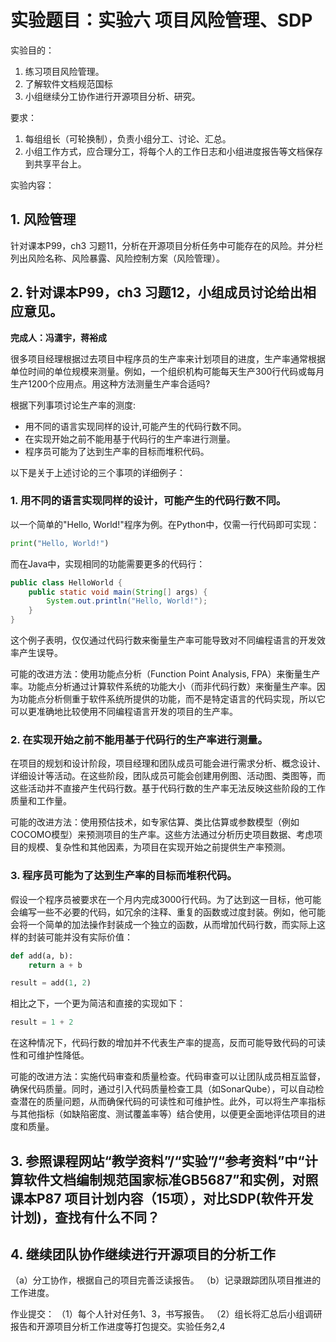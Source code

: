 # 实验题目：实验六 项目风险管理、SDP

实验目的：

1. 练习项目风险管理。
2. 了解软件文档规范国标
3. 小组继续分工协作进行开源项目分析、研究。 

要求：
1. 每组组长（可轮换制），负责小组分工、讨论、汇总。
2. 小组工作方式，应合理分工，将每个人的工作日志和小组进度报告等文档保存到共享平台上。

实验内容：

## 1. 风险管理

针对课本P99，ch3 习题11，分析在开源项目分析任务中可能存在的风险。并分栏列出风险名称、风险暴露、风险控制方案（风险管理）。



## 2. 针对课本P99，ch3 习题12，小组成员讨论给出相应意见。

**完成人：冯潇宇，蒋裕成**

很多项目经理根据过去项目中程序员的生产率来计划项目的进度，生产率通常根据单位时间的单位规模来测量。例如，一个组织机构可能每天生产300行代码或每月生产1200个应用点。用这种方法测量生产率合适吗?

根据下列事项讨论生产率的测度:

- 用不同的语言实现同样的设计,可能产生的代码行数不同。
- 在实现开始之前不能用基于代码行的生产率进行测量。
- 程序员可能为了达到生产率的目标而堆积代码。



以下是关于上述讨论的三个事项的详细例子：

### 1. 用不同的语言实现同样的设计，可能产生的代码行数不同。

以一个简单的"Hello, World!"程序为例。在Python中，仅需一行代码即可实现：

```python
print("Hello, World!")
```

而在Java中，实现相同的功能需要更多的代码行：

```java
public class HelloWorld {
    public static void main(String[] args) {
        System.out.println("Hello, World!");
    }
}
```

这个例子表明，仅仅通过代码行数来衡量生产率可能导致对不同编程语言的开发效率产生误导。

可能的改进方法：使用功能点分析（Function Point Analysis, FPA）来衡量生产率。功能点分析通过计算软件系统的功能大小（而非代码行数）来衡量生产率。因为功能点分析侧重于软件系统所提供的功能，而不是特定语言的代码实现，所以它可以更准确地比较使用不同编程语言开发的项目的生产率。

### 2. 在实现开始之前不能用基于代码行的生产率进行测量。

在项目的规划和设计阶段，项目经理和团队成员可能会进行需求分析、概念设计、详细设计等活动。在这些阶段，团队成员可能会创建用例图、活动图、类图等，而这些活动并不直接产生代码行数。基于代码行数的生产率无法反映这些阶段的工作质量和工作量。

可能的改进方法：使用预估技术，如专家估算、类比估算或参数模型（例如COCOMO模型）来预测项目的生产率。这些方法通过分析历史项目数据、考虑项目的规模、复杂性和其他因素，为项目在实现开始之前提供生产率预测。

### 3. 程序员可能为了达到生产率的目标而堆积代码。

假设一个程序员被要求在一个月内完成3000行代码。为了达到这一目标，他可能会编写一些不必要的代码，如冗余的注释、重复的函数或过度封装。例如，他可能会将一个简单的加法操作封装成一个独立的函数，从而增加代码行数，而实际上这样的封装可能并没有实际价值：

```python
def add(a, b):
    return a + b

result = add(1, 2)
```

相比之下，一个更为简洁和直接的实现如下：

```python
result = 1 + 2
```

在这种情况下，代码行数的增加并不代表生产率的提高，反而可能导致代码的可读性和可维护性降低。

可能的改进方法：实施代码审查和质量检查。代码审查可以让团队成员相互监督，确保代码质量。同时，通过引入代码质量检查工具（如SonarQube），可以自动检查潜在的质量问题，从而确保代码的可读性和可维护性。此外，可以将生产率指标与其他指标（如缺陷密度、测试覆盖率等）结合使用，以便更全面地评估项目的进度和质量。

## 3. 参照课程网站“教学资料”/“实验”/“参考资料”中“计算软件文档编制规范国家标准GB5687”和实例，对照课本P87 项目计划内容（15项），对比SDP(软件开发计划)，查找有什么不同？



## 4. 继续团队协作继续进行开源项目的分析工作

（a）分工协作，根据自己的项目完善泛读报告。 
（b）记录跟踪团队项目推进的工作进度。 



作业提交：
（1）每个人针对任务1、3，书写报告。
（2）组长将汇总后小组调研报告和开源项目分析工作进度等打包提交。实验任务2,4
